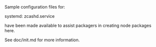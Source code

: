 Sample configuration files for:

systemd: zcashd.service

have been made available to assist packagers in creating node packages here.

See doc/init.md for more information.
